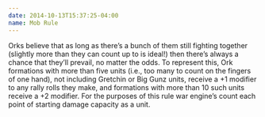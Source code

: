 ```yaml
---
date: 2014-10-13T15:37:25-04:00
name: Mob Rule
---
```

Orks believe that as long as there&rsquo;s a bunch of them still fighting together (slightly more than they can count up to is ideal!) then there’s always a chance that they&rsquo;ll prevail, no matter the odds. To represent this, Ork formations with more than five units (i.e., too many to count on the fingers of one hand), not including Gretchin or Big Gunz units, receive a +1 modifier to any rally rolls they make, and formations with more than 10 such units receive a +2 modifier. For the purposes of this rule war engine’s count each point of starting damage capacity as a unit.